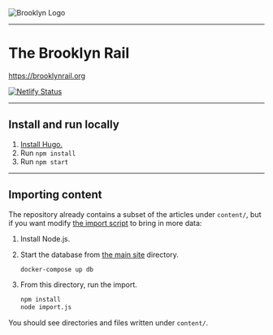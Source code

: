 <img src="https://venice.brooklynrail.org/assets/img/brooklyn-rail-logo-2019-outline-red.svg" alt="Brooklyn Logo"/>

---

# The Brooklyn Rail
https://brooklynrail.org

[![Netlify Status](https://api.netlify.com/api/v1/badges/db6c835f-87e3-47c4-8f4d-53b4af3c6be8/deploy-status)](https://app.netlify.com/sites/brooklynrail/deploys)

---

## Install and run locally

1. [Install Hugo.](https://gohugo.io/getting-started/quick-start/#step-1-install-hugo)
1. Run `npm install`
1. Run `npm start`

---

## Importing content

The repository already contains a subset of the articles under `content/`, but if you want modify [the import script](import.js) to bring in more data:

1. Install Node.js.
1. Start the database from [the main site](https://github.com/brooklynrail/brooklynrail) directory.

   ```sh
   docker-compose up db
   ```

1. From this directory, run the import.

   ```sh
   npm install
   node import.js
   ```

You should see directories and files written under `content/`.
